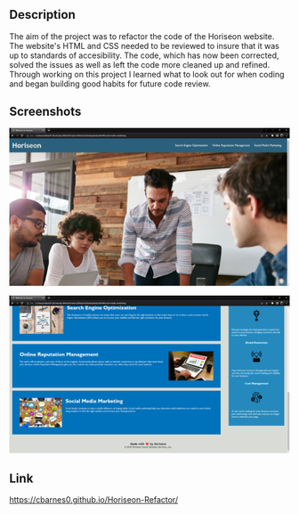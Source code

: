 # <Horiseon-Refactor>

## Description

The aim of the project was to refactor the code of the Horiseon website. The website's HTML and CSS needed to be reviewed to insure that it was up to standards of accesibility. The code, which has now been corrected, solved the issues as well as left the code more cleaned up and refined. Through working on this project I learned what to look out for when coding and began building good habits for future code review. 

## Screenshots

![Screenshot1](Develop/assets/images/Screenshot1.png)

![Screenshot2](Develop/assets/images/Screenshot2.png)

## Link

https://cbarnes0.github.io/Horiseon-Refactor/